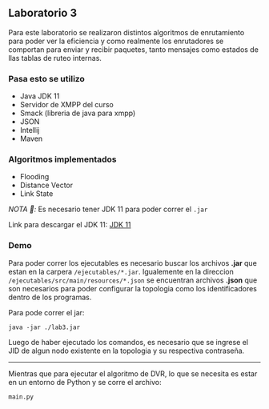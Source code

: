 ## Laboratorio 3

Para este laboratorio se realizaron distintos algoritmos de enrutamiento para poder ver la eficiencia y como realmente los enrutadores se comportan para enviar y recibir paquetes, tanto mensajes como estados de llas tablas de ruteo internas.

### Pasa esto se utilizo
* Java JDK 11
* Servidor de XMPP del curso
* Smack (libreria de java para xmpp)
* JSON
* Intellij
* Maven

### Algoritmos implementados
* Flooding
* Distance Vector
* Link State

*NOTA 📝:* Es necesario tener JDK 11 para poder correr el `.jar`

Link para descargar el JDK 11: [JDK 11](https://www.oracle.com/java/technologies/javase-jdk11-downloads.html)

### Demo

Para poder correr los ejecutables es necesario buscar los archivos **.jar** que estan en la carpera `/ejecutables/*.jar`. Igualemente en la direccion `/ejecutables/src/main/resources/*.json` se encuentran archivos **.json** que son necesarios para poder configurar la topologia como los identificadores dentro de los programas.


Para pode correr el jar:
```
java -jar ./lab3.jar
```

Luego de haber ejecutado los comandos, es necesario que se ingrese el JID de algun nodo existente en la topologia y su respectiva contraseña.

------------------------------------------------------------------------------------------------------------------------------------------------

Mientras que para ejecutar el algoritmo de DVR, lo que se necesita es estar en un entorno de Python y se corre el archivo:
```
main.py
```
